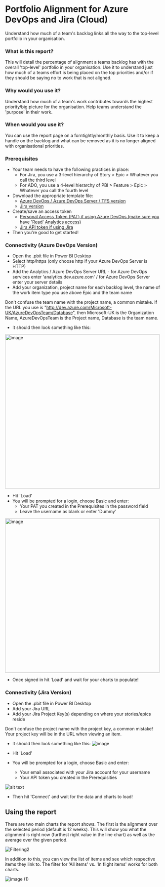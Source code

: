 # Portfolio Alignment for Azure DevOps and Jira (Cloud)
Understand how much of a team's backlog links all the way to the top-level portfolio in your organisation.

### What is this report? 
This will detail the percentage of alignment a teams backlog has with the overall 'top-level' portfolio in your organisation. Use it to understand just how much of a teams effort is being placed on the top priorities and/or if they should be saying no to work that is not aligned.

### Why would you use it? 
Understand how much of a team's work contributes towards the highest priority/big picture for the organisation. Help teams understand the 'purpose' in their work.

### When would you use it?
You can use the report page on a forntightly/monthly basis. Use it to keep a handle on the backlog and what can be removed as it is no longer aligned with organisational priorities.

### Prerequisites
* Your team needs to have the following practices in place:
  - For Jira, you use a 3-level hierarchy of Story > Epic > Whatever you call the third level
  - For ADO, you use a 4-level hierarchy of PBI > Feature > Epic > Whatever you call the fourth level
* Download the appropriate template file:
  - [Azure DevOps / Azure DevOps Server / TFS version](https://github.com/nbrown02/PortfolioAlignment/raw/refs/heads/main/Portfolio%20Alignment%20(ADO).pbit)
  - [Jira version](https://github.com/nbrown02/PortfolioAlignment/raw/refs/heads/main/Portfolio%20Alignment%20(Jira).pbit) 
* Create/save an access token 
  - [Personal Access Token (PAT) if using Azure DevOps (make sure you have 'Read' Analytics access)](https://docs.microsoft.com/en-us/azure/devops/organizations/accounts/use-personal-access-tokens-to-authenticate?view=azure-devops&tabs=Windows)
  - [Jira API token if using Jira](https://support.atlassian.com/atlassian-account/docs/manage-api-tokens-for-your-atlassian-account/)
* Then you're good to get started!

### Connectivity (Azure DevOps Version)
* Open the .pbit file in Power BI Desktop
* Select http/https (only choose http if your Azure DevOps Server is HTTP)
* Add the Analytics / Azure DevOps Server URL - for Azure DevOps services enter 'analytics.dev.azure.com' / for Azure DevOps Server enter your server details
* Add your organization, project name for each backlog level, the name of the work item type you use above Epic and the team name

Don't confuse the team name with the project name, a common mistake. If the URL you use is "http://dev.azure.com/Microsoft-UK/AzureDevOpsTeam/Database", then Microsoft-UK is the Organization Name, AzureDevOpsTeam is the Project name, Database is the team name.

* It should then look something like this:

<img width="500" alt="image" src="https://github.com/user-attachments/assets/fd0057c9-3d9a-4159-b17f-9ddbcf117961" />

* Hit 'Load' 
* You will be prompted for a login, choose Basic and enter:
  - Your PAT you created in the Prerequisites in the password field
  - Leave the username as blank or enter 'Dummy'
  
<img width="500" alt="image" src="https://github.com/user-attachments/assets/22e31394-9eee-412c-9f29-b52bedef6afe" />

* Once signed in hit 'Load' and wait for your charts to populate!

### Connectivity (Jira Version)
* Open the .pbit file in Power BI Desktop
* Add your Jira URL 
* Add your Jira Project Key(s) depending on where your stories/epics reside

Don't confuse the project name with the project key, a common mistake! Your project key will be in the URL when viewing an item.

* It should then look something like this:
![image](https://github.com/nbrown02/Capacity-Planning-Feature-Monte-Carlo/assets/29369962/2a24cc23-d6d5-4768-9bcf-12e6bf27bc58)

* Hit 'Load' 
* You will be prompted for a login, choose Basic and enter:
  - Your email associated with your Jira account for your username
  - Your API token you created in the Prerequisities

![alt text](https://raw.githubusercontent.com/nbrown02/FlowViz-Jira/main/Screenshots/Login2.png)

* Then hit 'Connect' and wait for the data and charts to load!

## Using the report
There are two main charts the report shows. The first is the alignment over the selected period (default is 12 weeks). This will show you what the alignment is right now (furthest right value in the line chart) as well as the average over the given period.

![Filtering2](https://github.com/user-attachments/assets/64987e18-7f82-4a31-bd43-9092347e7840)

In addition to this, you can view the list of items and see which respective items they link to. The filter for 'All items' vs. 'In flight items' works for both charts.

![image (1)](https://github.com/user-attachments/assets/1e228a04-0222-4d6c-8397-b1c2ceed078e)

